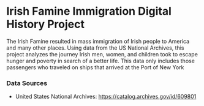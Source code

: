 # Irish Famine Immigration Digital History Project

The Irish Famine resulted in mass immigration of Irish people to America and many other places. Using data from the US National Archives, this project analyzes the journey Irish men, women, and children took to escape hunger and poverty in search of a better life. This data only includes those passengers who traveled on ships that arrived at the Port of New York

### Data Sources
- United States National Archives: https://catalog.archives.gov/id/609801
